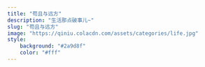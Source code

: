 ```yaml
---
title: "苟且与远方"
description: "生活那点破事儿~"
slug: "苟且与远方"
image: "https://qiniu.colacdn.com/assets/categories/life.jpg"
style:
    background: "#2a9d8f"
    color: "#fff"
---
```

